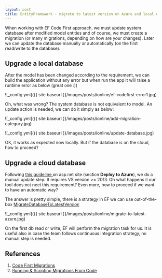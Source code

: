 ```yaml
---
layout: post
title: EntityFramework - migrate to latest version on Azure and local database from code
---
```


When working with EF Code First approach, we must update system database after modified model entities
and of course, we must create a migration (or many migrations, depending on how are your changes).
Later we can update the database manually or automatically (on the first read/write to the database).

## Upgrade a local database

After the model has been changed according to the requirement, we can build the application without any error
but when run the app it will raise a runtime error as below (great one :))

![_config.yml]({{ site.baseurl }}/images/posts/ionline/ef-codefirst-error1.jpg)

Oh, what was wrong? The system database is not equivalent to model. An update action is needed,
we can do it simply as below:

![_config.yml]({{ site.baseurl }}/images/posts/ionline/add-migration-category.jpg)

![_config.yml]({{ site.baseurl }}/images/posts/ionline/update-database.jpg)

OK, it works as expected now locally. But if the database is on the cloud, how to proceed?

## Upgrade a cloud database

Following [this guideline ][1] on asp.net site (section **Deploy to Azure**),
we do a manual update step. It requires VS version >= 2013. Oh what happens it our tool does not neet
this requirement? Even more, how to proceed if we want to have an automatic way?

The answer is pretty simple, there is a strategy in EF we can use out-of-the-box [MigrateDatabaseToLatestVersion][4]

![_config.yml]({{ site.baseurl }}/images/posts/ionline/migrate-to-latest-azure.jpg)

On the first db read or write, EF will perform the migration task for us. It is useful also in case
the team follows continuous integration strategy, no manual step is needed.

## References
1. [Code First Migrations][2]
2. [Running & Scripting Migrations From Code][3]

[1]: http://www.asp.net/mvc/overview/getting-started/getting-started-with-ef-using-mvc/migrations-and-deployment-with-the-entity-framework-in-an-asp-net-mvc-application
[2]: https://msdn.microsoft.com/en-us/data/jj591621.aspx
[3]: http://romiller.com/2012/02/09/running-scripting-migrations-from-code/
[4]: https://msdn.microsoft.com/en-us/library/hh829293(v=vs.113).aspx
